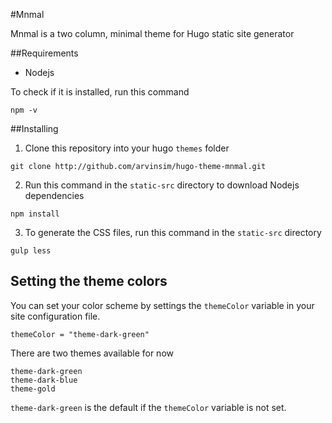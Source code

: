 #Mnmal

Mnmal is a two column, minimal theme for Hugo static site generator

##Requirements

- Nodejs

To check if it is installed, run this command

    npm -v

##Installing

1. Clone this repository into your hugo `themes` folder
<!-- Comment -->

    git clone http://github.com/arvinsim/hugo-theme-mnmal.git

2. Run this command in the `static-src` directory to download Nodejs dependencies
<!-- Comment -->

    npm install

3. To generate the CSS files, run this command in the `static-src` directory
<!-- Comment -->

    gulp less

## Setting the theme colors

You can set your color scheme by settings the `themeColor` variable in your site configuration file.

    themeColor = "theme-dark-green" 

There are two themes available for now

    theme-dark-green
    theme-dark-blue
    theme-gold

`theme-dark-green` is the default if the `themeColor` variable is not set.
